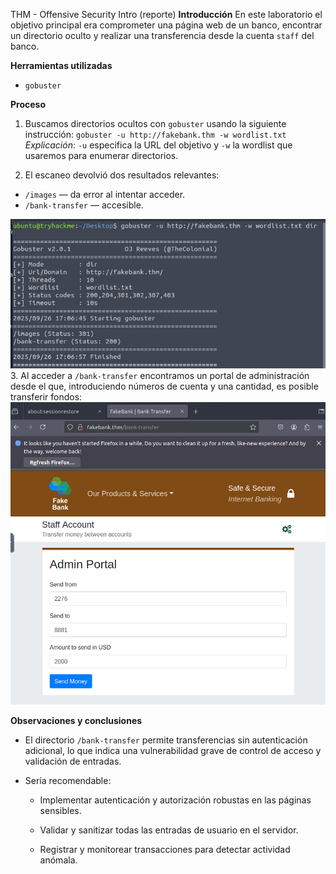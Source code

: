 THM - Offensive Security Intro (reporte)
**Introducción**
En este laboratorio el objetivo principal era comprometer una página web de un banco, encontrar un directorio oculto y realizar una transferencia desde la cuenta `staff` del banco.

**Herramientas utilizadas** 
- `gobuster`

**Proceso** 
1. Buscamos directorios ocultos con `gobuster` usando la siguiente instrucción:
   `gobuster -u http://fakebank.thm -w wordlist.txt`
   *Explicación*: `-u` especifica la URL del objetivo y `-w` la wordlist que usaremos para enumerar directorios.

2. El escaneo devolvió dos resultados relevantes:
- `/images` — da error al intentar acceder.
- `/bank-transfer` — accesible.

![alt](images/command-image.png)
3. Al acceder a `/bank-transfer` encontramos un portal de administración desde el que, introduciendo números de cuenta y una cantidad, es posible transferir fondos:
![alt](images/admin-image.png)

**Observaciones y conclusiones**

- El directorio `/bank-transfer` permite transferencias sin autenticación adicional, lo que indica una vulnerabilidad grave de control de acceso y validación de entradas.
    
- Sería recomendable:
    
    - Implementar autenticación y autorización robustas en las páginas sensibles.
        
    - Validar y sanitizar todas las entradas de usuario en el servidor.
        
    - Registrar y monitorear transacciones para detectar actividad anómala.
